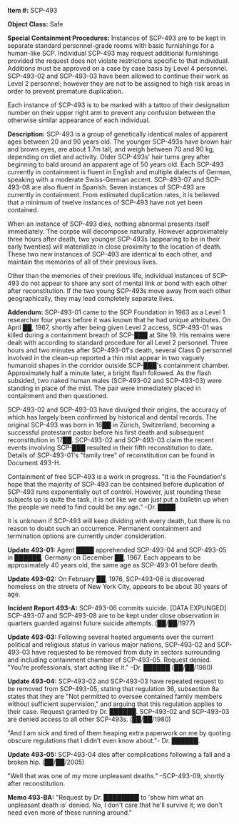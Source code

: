 **Item #:** SCP-493

**Object Class:** Safe

**Special Containment Procedures:** Instances of SCP-493 are to be kept in separate standard personnel-grade rooms with basic furnishings for a human-like SCP. Individual SCP-493 may request additional furnishings provided the request does not violate restrictions specific to that individual. Additions must be approved on a case by case basis by Level 4 personnel. SCP-493-02 and SCP-493-03 have been allowed to continue their work as Level 2 personnel; however they are not to be assigned to high risk areas in order to prevent premature duplication.

Each instance of SCP-493 is to be marked with a tattoo of their designation number on their upper right arm to prevent any confusion between the otherwise similar appearance of each individual.

**Description:** SCP-493 is a group of genetically identical males of apparent ages between 20 and 90 years old. The younger SCP-493s have brown hair and brown eyes, are about 1.7m tall, and weigh between 70 and 90 kg, depending on diet and activity. Older SCP-493s' hair turns grey after beginning to bald around an apparent age of 50 years old. Each SCP-493 currently in containment is fluent in English and multiple dialects of German, speaking with a moderate Swiss-German accent. SCP-493-07 and SCP-493-08 are also fluent in Spanish. Seven instances of SCP-493 are currently in containment. From estimated duplication rates, it is believed that a minimum of twelve instances of SCP-493 have not yet been contained.

When an instance of SCP-493 dies, nothing abnormal presents itself immediately. The corpse will decompose naturally. However approximately three hours after death, two younger SCP-493s (appearing to be in their early twenties) will materialize in close proximity to the location of death. These two new instances of SCP-493 are identical to each other, and maintain the memories of all of their previous lives.

Other than the memories of their previous life, individual instances of SCP-493 do not appear to share any sort of mental link or bond with each other after reconstitution. If the two young SCP-493s move away from each other geographically, they may lead completely separate lives.

**Addendum:** SCP-493-01 came to the SCP Foundation in 1963 as a Level 1 researcher four years before it was known that he had unique attributes. On April ██, 1967, shortly after being given Level 2 access, SCP-493-01 was killed during a containment breach of SCP-███ at Site 19. His remains were dealt with according to standard procedure for all Level 2 personnel. Three hours and two minutes after SCP-493-01's death, several Class D personnel involved in the clean-up reported a thin mist appear in two vaguely humanoid shapes in the corridor outside SCP-███'s containment chamber. Approximately half a minute later, a bright flash followed. As the flash subsided, two naked human males (SCP-493-02 and SCP-493-03) were standing in place of the mist. The pair were immediately placed in containment and then questioned.

SCP-493-02 and SCP-493-03 have divulged their origins, the accuracy of which has largely been confirmed by historical and dental records. The original SCP-493 was born in 16██ in Zürich, Switzerland, becoming a successful protestant pastor before his first death and subsequent reconstitution in 17██. SCP-493-02 and SCP-493-03 claim the recent events involving SCP-███ resulted in their fifth reconstitution to date. Details of SCP-493-01's "family tree" of reconstitution can be found in Document 493-H.

Containment of free SCP-493 is a work in progress. "It is the Foundation's hope that the majority of SCP-493 can be contained before duplication of SCP-493 runs exponentially out of control. However, just rounding these subjects up is quite the task, it is not like we can just put a bulletin up when the people we need to find could be any age." –Dr. ████

It is unknown if SCP-493 will keep dividing with every death, but there is no reason to doubt such an occurrence. Permanent containment and termination options are currently under consideration.

**Update 493-01:** Agent ████ apprehended SCP-493-04 and SCP-493-05 in ██████, Germany on December ██, 1967. Each appears to be approximately 40 years old, the same age as SCP-493-01 before death.

**Update 493-02:** On February ██, 1976, SCP-493-06 is discovered homeless on the streets of New York City, appears to be about 30 years of age.

**Incident Report 493-A:** SCP-493-06 commits suicide. \[DATA EXPUNGED\] SCP-493-07 and SCP-493-08 are to be kept under close observation in quarters guarded against future suicide attempts. (██/██/1977)

**Update 493-03:** Following several heated arguments over the current political and religious status in various major nations, SCP-493-02 and SCP-493-03 have requested to be removed from duty in sectors surrounding and including containment chamber of SCP-493-05. Request denied. "You're professionals, start acting like it." –Dr. ██████ (██/██/1980)

**Update 493-04:** SCP-493-02 and SCP-493-03 have repeated request to be removed from SCP-493-05, stating that regulation 36, subsection 8a states that they are "Not permitted to oversee contained family members without sufficient supervision," and arguing that this regulation applies to their case. Request granted by Dr. ██████. SCP-493-02 and SCP-493-03 are denied access to all other SCP-493s. (██/██/1980)

"And I am sick and tired of them heaping extra paperwork on me by quoting obscure regulations that I didn’t even know about."- Dr. ██████.

**Update 493-05:** SCP-493-04 dies after complications following a fall and a broken hip. (██/██/2005)

"Well that was one of my more unpleasant deaths." –SCP-493-09, shortly after reconstitution.

**Memo 493-BA:** "Request by Dr. ████████ to 'show him what an unpleasant death is' denied. No, I don't care that he'll survive it; we don't need even more of these running around."